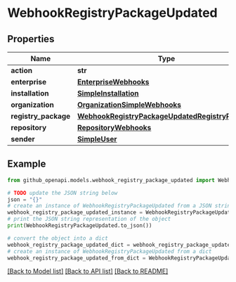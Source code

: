 # WebhookRegistryPackageUpdated


## Properties

Name | Type | Description | Notes
------------ | ------------- | ------------- | -------------
**action** | **str** |  | 
**enterprise** | [**EnterpriseWebhooks**](EnterpriseWebhooks.md) |  | [optional] 
**installation** | [**SimpleInstallation**](SimpleInstallation.md) |  | [optional] 
**organization** | [**OrganizationSimpleWebhooks**](OrganizationSimpleWebhooks.md) |  | [optional] 
**registry_package** | [**WebhookRegistryPackageUpdatedRegistryPackage**](WebhookRegistryPackageUpdatedRegistryPackage.md) |  | 
**repository** | [**RepositoryWebhooks**](RepositoryWebhooks.md) |  | [optional] 
**sender** | [**SimpleUser**](SimpleUser.md) |  | 

## Example

```python
from github_openapi.models.webhook_registry_package_updated import WebhookRegistryPackageUpdated

# TODO update the JSON string below
json = "{}"
# create an instance of WebhookRegistryPackageUpdated from a JSON string
webhook_registry_package_updated_instance = WebhookRegistryPackageUpdated.from_json(json)
# print the JSON string representation of the object
print(WebhookRegistryPackageUpdated.to_json())

# convert the object into a dict
webhook_registry_package_updated_dict = webhook_registry_package_updated_instance.to_dict()
# create an instance of WebhookRegistryPackageUpdated from a dict
webhook_registry_package_updated_from_dict = WebhookRegistryPackageUpdated.from_dict(webhook_registry_package_updated_dict)
```
[[Back to Model list]](../README.md#documentation-for-models) [[Back to API list]](../README.md#documentation-for-api-endpoints) [[Back to README]](../README.md)


